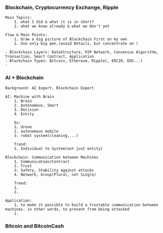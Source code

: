 ### Blockchain, Cryptocurrency Exchange, Ripple

    Main Topics: 
        1. what I did & what it is in short?
        2. what we know already & what we don't yet 
        
    Flow & Main Points: 
        1. Draw a big picture of Blockchain First on my own
        2. Use only big pen.(avoid Details, but concentrate on )
    
    - Blockchain Layers: DataStructure, P2P Network, Consensus Algorithm, Transaction, Smart Contract, Application
    - Blockchain Types: Bitcoin, Ethereum, Ripple(, ERC20, EOS...)
    - 
    

### AI + Blockchain

    Background: AI Expert, Blockchain Expert
    
    AI: Machine with Brain
        1. Brain
        2. Autonomous, Smart
        3. Decision
        4. Entity
        
        Ex:
        1. drone
        2. autonomous mobile
        3. robot system(cleaning,...)
        
        Trend:
        1. Individual to System(not just entity)
        
    Blockchain: Communication between Machines
        1. Communication/Contract
        2. Trust
        3. Safety, Stability against attacks 
        4. Network, Group(Plural, not Single)

        Trend:
        1.
        2.
        
    Application:
        1. to make it possible to build a trustable communication between machines. in other words, to prevent from being attacked
        2.
        
### Bitcoin and BitcoinCash

    
